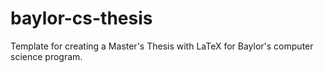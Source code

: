 baylor-cs-thesis
================

Template for creating a Master's Thesis with LaTeX for Baylor's computer science program.
